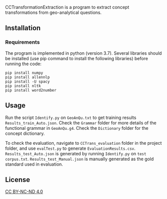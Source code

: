 CCTransformationExtraction is a program to extract concept transformations from geo-analytical questions. 

## Installation
### Requirements
The program is implemented in python (version 3.7). Several libraries should be installed (use pip command to install the following libraries) before running the code:
```
pip install numpy
pip install allennlp
pip install -U spacy
pip install nltk
pip install word2number
```

## Usage
Run the script `Identify.py` on `GeoAnQu.txt` to get training results `Results_train_Auto.json`.
Check the `Grammar` folder for more details of the functional grammar in `GeoAnQu.g4`.
Check the `Dictionary` folder for the concept dictionary.

To check the evaluation, navigate to `CCTrans_evaluation` folder in the project folder, and use `evalTest.py` to generate `EvaluationResults.csv`.
`Results_test_Auto.json` is generated by running `Identify.py` on `test corpus.txt`.
`Results_test_Manual.json` is manually generated as the gold standard used in evaluation.


## License
[CC BY-NC-ND 4.0](https://creativecommons.org/licenses/by-nc-nd/4.0/)